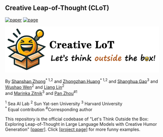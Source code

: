 
## Creative Leap-of-Thought (CLoT)
[![paper](https://img.shields.io/badge/cs.CV-1111.11111-b31b1b?logo=arxiv&logoColor=red)](www.google.com)
[![page](https://img.shields.io/badge/Project_Page-CLoT-orange)](www.google.com)
</br>


<p align="center">
  <img src="image/logo2.png" width="550" height="150"> 
</p>

By [Shanshan Zhong](https://github.com/zhongshsh)<sup>* 1,2</sup> and [Zhongzhan Huang](https://dedekinds.github.io)<sup>* 1,2</sup> and [Shanghua Gao](https://shgao.site/)<sup>3</sup>  and [Wushao Wen](https://scholar.google.com/citations?user=FSnLWy4AAAAJ)<sup>2</sup> and [Liang Lin](http://www.linliang.net)<sup>2</sup>  </br> and [Marinka Zitnik](https://zitniklab.hms.harvard.edu/)<sup>3</sup> and [Pan Zhou](https://panzhous.github.io/)<sup>#1</sup>

<sup>1</sup> Sea AI Lab  <sup>2</sup> Sun Yat-sen University <sup>3</sup> Harvard University</br>
<sup>* </sup>Equal contribution <sup>#</sup>Corresponding author

This repository is the official codebase of "Let's Think Outside the Box: Exploring Leap-of-Thought in Large Language Models with Creative Humor Generation" [[paper]](www.google.com). Click [[project page]](www.google.com) for more funny examples.




